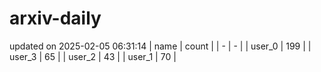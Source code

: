# arxiv-daily
updated on 2025-02-05 06:31:14
| name | count |
| - | - |
| user_0 | 199 |
| user_3 | 65 |
| user_2 | 43 |
| user_1 | 70 |
